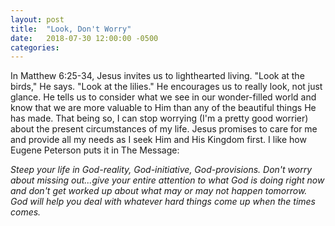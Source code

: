 ```yaml
---
layout: post
title:  "Look, Don't Worry"
date:   2018-07-30 12:00:00 -0500
categories:
---
```

In Matthew 6:25-34, Jesus invites us to lighthearted living. "Look at the birds," He says. "Look at the lilies." He encourages us to really look, not just glance. He tells us to consider what we see in our wonder-filled world and know that we are more valuable to Him than any of the beautiful things He has made. That being so, I can stop worrying (I'm a pretty good worrier) about the present circumstances of my life. Jesus promises to care for me and provide all my needs as I seek Him and His Kingdom first. I like how Eugene Peterson puts it in The Message:

*Steep your life in God-reality, God-initiative, God-provisions. Don't worry about missing out...give your entire attention to what God is doing right now and don't get worked up about what may or may not happen tomorrow. God will help you deal with whatever hard things come up when the times comes.*